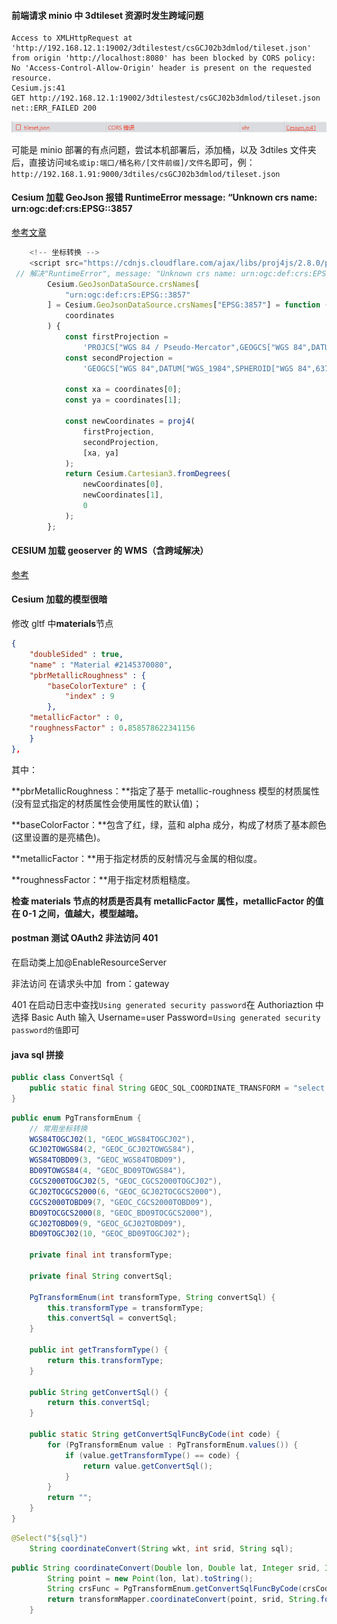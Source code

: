 #### 前端请求 minio 中 3dtileset 资源时发生跨域问题

```
Access to XMLHttpRequest at 'http://192.168.12.1:19002/3dtilestest/csGCJ02b3dmlod/tileset.json' from origin 'http://localhost:8080' has been blocked by CORS policy: No 'Access-Control-Allow-Origin' header is present on the requested resource.
Cesium.js:41
GET http://192.168.12.1:19002/3dtilestest/csGCJ02b3dmlod/tileset.json net::ERR_FAILED 200
```

![1662515688334](assets/1662515688334.png)

可能是 minio 部署的有点问题，尝试本机部署后，添加桶，以及 3dtiles 文件夹后，直接访问`域名或ip:端口/桶名称/[文件前缀]/文件名`即可，例：`http://192.168.1.91:9000/3dtiles/csGCJ02b3dmlod/tileset.json`

#### Cesium 加载 GeoJson 报错 RuntimeError message: “Unknown crs name: urn:ogc:def:crs:EPSG::3857

[参考文章](https://blog.csdn.net/a571574085/article/details/108003955)

```js
    <!-- 坐标转换 -->
    <script src="https://cdnjs.cloudflare.com/ajax/libs/proj4js/2.8.0/proj4.js"></script>
 // 解决"RuntimeError", message: "Unknown crs name: urn:ogc:def:crs:EPSG::3857"
        Cesium.GeoJsonDataSource.crsNames[
            "urn:ogc:def:crs:EPSG::3857"
        ] = Cesium.GeoJsonDataSource.crsNames["EPSG:3857"] = function (
            coordinates
        ) {
            const firstProjection =
                'PROJCS["WGS 84 / Pseudo-Mercator",GEOGCS["WGS 84",DATUM["WGS_1984",SPHEROID["WGS 84",6378137,298.257223563,AUTHORITY["EPSG","7030"]],AUTHORITY["EPSG","6326"]],PRIMEM["Greenwich",0,AUTHORITY["EPSG","8901"]],UNIT["degree",0.0174532925199433,AUTHORITY["EPSG","9122"]],AUTHORITY["EPSG","4326"]],PROJECTION["Mercator_1SP"],PARAMETER["central_meridian",0],PARAMETER["scale_factor",1],PARAMETER["false_easting",0],PARAMETER["false_northing",0],UNIT["metre",1,AUTHORITY["EPSG","9001"]],AXIS["X",EAST],AXIS["Y",NORTH],EXTENSION["PROJ4","+proj=merc +a=6378137 +b=6378137 +lat_ts=0.0 +lon_0=0.0 +x_0=0.0 +y_0=0 +k=1.0 +units=m +nadgrids=@null +wktext  +no_defs"],AUTHORITY["EPSG","3857"]]';
            const secondProjection =
                'GEOGCS["WGS 84",DATUM["WGS_1984",SPHEROID["WGS 84",6378137,298.257223563,AUTHORITY["EPSG","7030"]],AUTHORITY["EPSG","6326"]],PRIMEM["Greenwich",0,AUTHORITY["EPSG","8901"]],UNIT["degree",0.0174532925199433,AUTHORITY["EPSG","9122"]],AUTHORITY["EPSG","4326"]]';

            const xa = coordinates[0];
            const ya = coordinates[1];

            const newCoordinates = proj4(
                firstProjection,
                secondProjection,
                [xa, ya]
            );
            return Cesium.Cartesian3.fromDegrees(
                newCoordinates[0],
                newCoordinates[1],
                0
            );
        };
```

#### CESIUM 加载 geoserver 的 WMS（含跨域解决）

[参考](https://www.freesion.com/article/4394197253/)

#### Cesium 加载的模型很暗

修改 gltf 中**materials**节点

```json
{
    "doubleSided" : true,
    "name" : "Material #2145370080",
    "pbrMetallicRoughness" : {
        "baseColorTexture" : {
            "index" : 9
        },
    "metallicFactor" : 0,
    "roughnessFactor" : 0.858578622341156
    }
},
```

其中：

**pbrMetallicRoughness：**指定了基于 metallic-roughness 模型的材质属性(没有显式指定的材质属性会使用属性的默认值)；

**baseColorFactor：**包含了红，绿，蓝和 alpha 成分，构成了材质了基本颜色(这里设置的是亮橘色)。

**metallicFactor：**用于指定材质的反射情况与金属的相似度。

**roughnessFactor：**用于指定材质粗糙度。

**检查 materials 节点的材质是否具有 metallicFactor 属性，metallicFactor 的值在 0-1 之间，值越大，模型越暗。**

#### postman 测试 OAuth2 非法访问 401

在启动类上加@EnableResourceServer

非法访问 在请求头中加  from：gateway

401 在启动日志中查找`Using generated security password`在 Authoriaztion 中选择 Basic Auth 输入 Username=user Password=`Using generated security password的值`即可

#### java sql 拼接

```java
public class ConvertSql {
    public static final String GEOC_SQL_COORDINATE_TRANSFORM = "select ST_asText(%s(ST_GeomFromText(#{wkt}, #{srid})))";
}
```

```java
public enum PgTransformEnum {
    // 常用坐标转换
    WGS84TOGCJ02(1, "GEOC_WGS84TOGCJ02"),
    GCJ02TOWGS84(2, "GEOC_GCJ02TOWGS84"),
    WGS84TOBD09(3, "GEOC_WGS84TOBD09"),
    BD09TOWGS84(4, "GEOC_BD09TOWGS84"),
    CGCS2000TOGCJ02(5, "GEOC_CGCS2000TOGCJ02"),
    GCJ02TOCGCS2000(6, "GEOC_GCJ02TOCGCS2000"),
    CGCS2000TOBD09(7, "GEOC_CGCS2000TOBD09"),
    BD09TOCGCS2000(8, "GEOC_BD09TOCGCS2000"),
    GCJ02TOBD09(9, "GEOC_GCJ02TOBD09"),
    BD09TOGCJ02(10, "GEOC_BD09TOGCJ02");

    private final int transformType;

    private final String convertSql;

    PgTransformEnum(int transformType, String convertSql) {
        this.transformType = transformType;
        this.convertSql = convertSql;
    }

    public int getTransformType() {
        return this.transformType;
    }

    public String getConvertSql() {
        return this.convertSql;
    }

    public static String getConvertSqlFuncByCode(int code) {
        for (PgTransformEnum value : PgTransformEnum.values()) {
            if (value.getTransformType() == code) {
                return value.getConvertSql();
            }
        }
        return "";
    }
}
```

```java
@Select("${sql}")
    String coordinateConvert(String wkt, int srid, String sql);
```

```java
public String coordinateConvert(Double lon, Double lat, Integer srid, Integer crsCode) {
        String point = new Point(lon, lat).toString();
        String crsFunc = PgTransformEnum.getConvertSqlFuncByCode(crsCode);
        return transformMapper.coordinateConvert(point, srid, String.format(GEOC_SQL_COORDINATE_TRANSFORM, crsFunc));
    }
```
